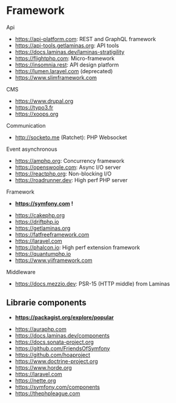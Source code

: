 # Framework

Api
* https://api-platform.com: REST and GraphQL framework
* https://api-tools.getlaminas.org: API tools
* https://docs.laminas.dev/laminas-stratigility
* https://flightphp.com: Micro-framework
* https://insomnia.rest: API design platform
* https://lumen.laravel.com (deprecated)
* https://www.slimframework.com

CMS
* https://www.drupal.org
* https://typo3.fr
* https://xoops.org

Communication
* http://socketo.me (Ratchet): PHP Websocket

Event asynchronous
* https://amphp.org: Concurrency framework
* https://openswoole.com: Async I/O server
* https://reactphp.org: Non-blocking I/O
* https://roadrunner.dev: High perf PHP server

Framework
+ **https://symfony.com !**

* https://cakephp.org
* https://driftphp.io
* https://getlaminas.org
* https://fatfreeframework.com
* https://laravel.com
* https://phalcon.io: High perf extension framework
* https://quantumphp.io
* https://www.yiiframework.com

Middleware
* https://docs.mezzio.dev: PSR-15 (HTTP middle) from Laminas

## Librarie components
+ **https://packagist.org/explore/popular**

* https://auraphp.com
* https://docs.laminas.dev/components
* https://docs.sonata-project.org
* https://github.com/FriendsOfSymfony
* https://github.com/hoaproject
* https://www.doctrine-project.org
* https://www.horde.org
* https://laravel.com
* https://nette.org
* https://symfony.com/components
* https://thephpleague.com
